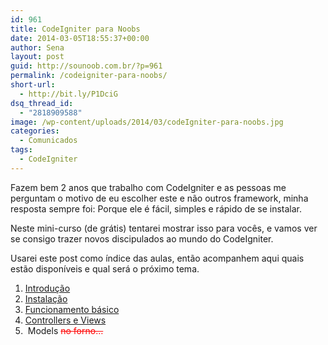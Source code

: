 ```yaml
---
id: 961
title: CodeIgniter para Noobs
date: 2014-03-05T18:55:37+00:00
author: Sena
layout: post
guid: http://sounoob.com.br/?p=961
permalink: /codeigniter-para-noobs/
short-url:
  - http://bit.ly/P1DciG
dsq_thread_id:
  - "2818909588"
image: /wp-content/uploads/2014/03/codeIgniter-para-noobs.jpg
categories:
  - Comunicados
tags:
  - CodeIgniter
---
```

Fazem bem 2 anos que trabalho com CodeIgniter e as pessoas me perguntam o motivo de eu escolher este e não outros framework, minha resposta sempre foi: Porque ele é fácil, simples e rápido de se instalar.

Neste mini-curso (de grátis) tentarei mostrar isso para vocês, e vamos ver se consigo trazer novos discipulados ao mundo do CodeIgniter.<!--more-->

Usarei este post como índice das aulas, então acompanhem aqui quais estão disponíveis e qual será o próximo tema.

  1. <a title="Introdução – CodeIgniter para Noobs" href="./introducao-codeigniter-para-noobs/" target="_blank">Introdução</a>
  2. <a title="Instalando o CodeIgniter" href="./instalando-o-codeigniter/" target="_blank">Instalação</a>
  3. <a title="Funcionamento básico do CodeIgniter" href="./funcionamento-basico-do-codeigniter/" target="_blank">Funcionamento básico</a>
  4. <a title="Controllers e Views – CodeIgniter" href="./controllers-e-views-codeigniter/" target="_blank">Controllers e Views</a>
  5.  Models <span style="color: #ff0000;"><del>no forno…</del></span>